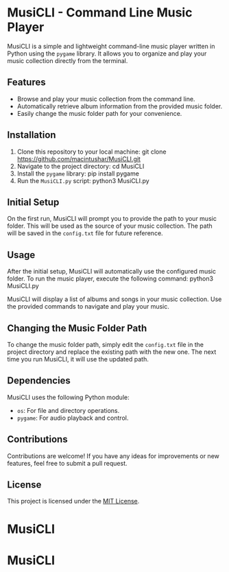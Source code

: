 # MusiCLI - Command Line Music Player

MusiCLI is a simple and lightweight command-line music player written in Python using the `pygame` library. It allows you to organize and play your music collection directly from the terminal.

## Features

- Browse and play your music collection from the command line.
- Automatically retrieve album information from the provided music folder.
- Easily change the music folder path for your convenience.

## Installation

1. Clone this repository to your local machine: git clone https://github.com/macintushar/MusiCLI.git 
2. Navigate to the project directory: cd MusiCLI
3. Install the `pygame` library: pip install pygame
4. Run the `MusiCLI.py` script: python3 MusiCLI.py


## Initial Setup

On the first run, MusiCLI will prompt you to provide the path to your music folder. This will be used as the source of your music collection. The path will be saved in the `config.txt` file for future reference.

## Usage

After the initial setup, MusiCLI will automatically use the configured music folder. To run the music player, execute the following command: python3 MusiCLI.py


MusiCLI will display a list of albums and songs in your music collection. Use the provided commands to navigate and play your music.

## Changing the Music Folder Path

To change the music folder path, simply edit the `config.txt` file in the project directory and replace the existing path with the new one. The next time you run MusiCLI, it will use the updated path.

## Dependencies

MusiCLI uses the following Python module:
- `os`: For file and directory operations.
- `pygame`: For audio playback and control.

## Contributions

Contributions are welcome! If you have any ideas for improvements or new features, feel free to submit a pull request.

## License

This project is licensed under the [MIT License](LICENSE).









# MusiCLI
# MusiCLI
